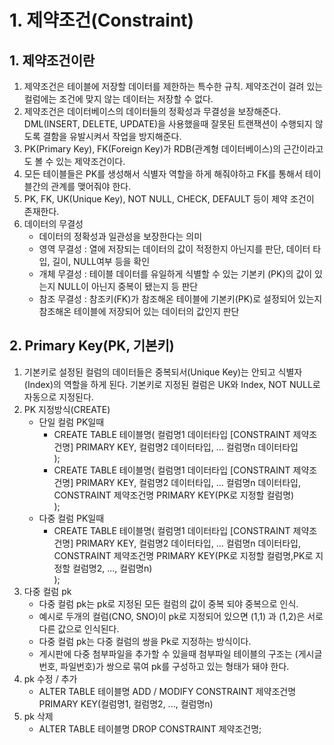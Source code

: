 # 1. 제약조건(Constraint)
## 1. 제약조건이란
1. 제약조건은 테이블에 저장할 데이터를 제한하는 특수한 규칙. 제약조건이 걸려 있는 컬럼에는 조건에 맞지 않는 데이터는 저장할 수 없다. 
2. 제약조건은 데이터베이스의 데이터들의 정확성과 무결성을 보장해준다. DML(INSERT, DELETE, UPDATE)을 사용했을때 잘못된 트랜잭션이 수행되지 않도록
결함을 유발시켜서 작업을 방지해준다. 
3. PK(Primary Key), FK(Foreign Key)가 RDB(관계형 데이터베이스)의 근간이라고도 볼 수 있는 제약조건이다. 
4. 모든 테이블들은 PK를 생성해서 식별자 역할을 하게 해줘야하고 FK를 통해서 테이블간의 관계를 맺어줘야 한다. 
5. PK, FK, UK(Unique Key), NOT NULL, CHECK, DEFAULT 등이 제약 조건이 존재한다.
6. 데이터의 무결성 
    - 데이터의 정확성과 일관성을 보장한다는 의미
    - 영역 무결성 : 열에 저장되는 데이터의 값이 적정한지 아닌지를 판단, 데이터 타입, 길이, NULL여부 등을 확인 
    - 개체 무결성 : 테이블 데이터를 유일하게 식별할 수 있는 기본키 (PK)의 값이 있는지 NULL이 아닌지 중복이 됐는지 등 판단 
    - 참조 무결성 : 참조키(FK)가 참조해온 테이블에 기본키(PK)로 설정되어 있는지 참조해온 테이블에 저장되어 있는 데이터의 값인지 판단 

## 2. Primary Key(PK, 기본키)
1. 기본키로 설정된 컬럼의 데이터들은 중복되서(Unique Key)는 안되고 식별자(Index)의 역할을 하게 된다. 기본키로 지정된 컬럼은 UK와 Index, NOT NULL로 자동으로 지정된다. 
2. PK 지정방식(CREATE)
    - 단일 컬럼 PK일때 
        - CREATE TABLE 테이블명(
            컬럼명1 데이터타입 [CONSTRAINT 제약조건명] PRIMARY KEY,
            컬럼명2 데이터타입,
            ...
            컬럼명n 데이터타입    
        );  
        - CREATE TABLE 테이블명(
            컬럼명1 데이터타입 [CONSTRAINT 제약조건명] PRIMARY KEY,
            컬럼명2 데이터타입,
            ...
            컬럼명n 데이터타입,
            CONSTRAINT 제약조건명 PRIMARY KEY(PK로 지정할 컬럼명)    
        ); 
    - 다중 컬럼 PK일때 
        - CREATE TABLE 테이블명(
            컬럼명1 데이터타입 [CONSTRAINT 제약조건명] PRIMARY KEY,
            컬럼명2 데이터타입,
            ...
            컬럼명n 데이터타입,
            CONSTRAINT 제약조건명 PRIMARY KEY(PK로 지정할 컬럼명,PK로 지정할 컬럼명2, ..., 컬럼명n)    
        ); 
3. 다중 컬럼 pk
    - 다중 컬럼 pk는 pk로 지정된 모든 컬럼의 값이 중복 되야 중복으로 인식. 
    - 예시로 두개의 컬럼(CNO, SNO)이 pk로 지정되어 있으면 (1,1) 과 (1,2)은 서로 다른 값으로 인식된다. 
    - 다중 컬럼 pk는 다중 컬럼의 쌍을 Pk로 지정하는 방식이다. 
    - 게시판에 다중 첨부파일을 추가할 수 있을때 첨부파일 테이블의 구조는 (게시글번호, 파일번호)가 쌍으로 묶여 pk를 구성하고 있는 형태가 돼야 한다. 
4. pk 수정 / 추가
    - ALTER TABLE 테이블명
        ADD / MODIFY CONSTRAINT 제약조건명 PRIMARY KEY(컬럼명1, 컬럼명2, ..., 컬럼명n)
5. pk 삭제 
    - ALTER TABLE 테이블명
        DROP CONSTRAINT 제약조건명;

